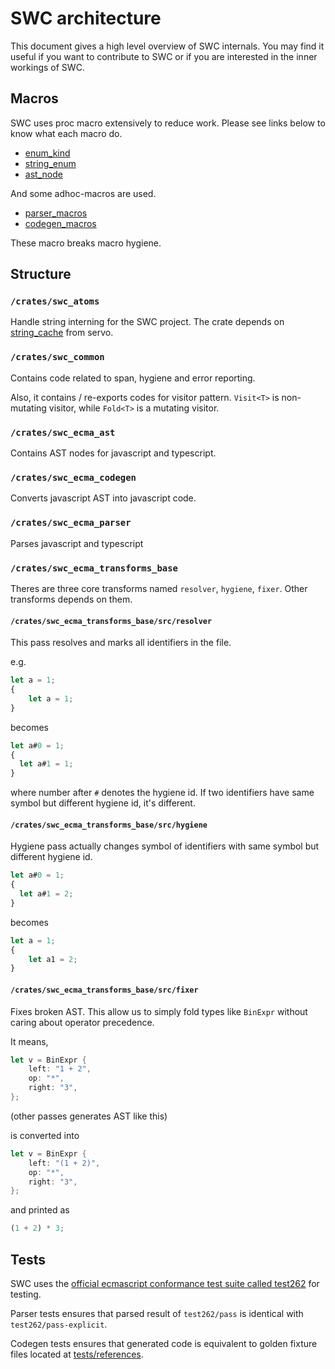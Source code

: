 # SWC architecture

This document gives a high level overview of SWC internals. You may find it useful if you want to contribute to SWC or if you are interested in the inner workings of SWC.

## Macros

<!-- TODO: fix link -->
<!-- See [blog post about SWC macros](https://swc.rs/blog/2020/01/04/pmutil#macros-built-with-pmutil). -->

SWC uses proc macro extensively to reduce work. Please see links below to know what each macro do.

-   [enum_kind][]
-   [string_enum][]
-   [ast_node][]

And some adhoc-macros are used.

-   [parser_macros][]
-   [codegen_macros][]

These macro breaks macro hygiene.

## Structure

### `/crates/swc_atoms`

Handle string interning for the SWC project. The crate depends on [string_cache](https://github.com/servo/string-cache) from servo.

### `/crates/swc_common`

Contains code related to span, hygiene and error reporting.

Also, it contains / re-exports codes for visitor pattern. `Visit<T>` is non-mutating visitor, while `Fold<T>` is a mutating visitor.

### `/crates/swc_ecma_ast`

Contains AST nodes for javascript and typescript.

### `/crates/swc_ecma_codegen`

Converts javascript AST into javascript code.

### `/crates/swc_ecma_parser`

Parses javascript and typescript

### `/crates/swc_ecma_transforms_base`

Theres are three core transforms named `resolver`, `hygiene`, `fixer`. Other transforms depends on them.

#### `/crates/swc_ecma_transforms_base/src/resolver`

This pass resolves and marks all identifiers in the file.

e.g.

```js
let a = 1;
{
    let a = 1;
}
```

becomes

```js
let a#0 = 1;
{
  let a#1 = 1;
}
```

where number after `#` denotes the hygiene id. If two identifiers have same symbol but different hygiene id, it's different.

#### `/crates/swc_ecma_transforms_base/src/hygiene`

Hygiene pass actually changes symbol of identifiers with same symbol but different hygiene id.

```js
let a#0 = 1;
{
  let a#1 = 2;
}
```

becomes

```js
let a = 1;
{
    let a1 = 2;
}
```

#### `/crates/swc_ecma_transforms_base/src/fixer`

Fixes broken AST. This allow us to simply fold types like `BinExpr` without caring about operator precedence.

It means,

```rust
let v = BinExpr {
    left: "1 + 2",
    op: "*",
    right: "3",
};
```

(other passes generates AST like this)

is converted into

```rust
let v = BinExpr {
    left: "(1 + 2)",
    op: "*",
    right: "3",
};
```

and printed as

```js
(1 + 2) * 3;
```

<!-- TODO: add correct references to files -->
<!-- #### `/ecmascript/transforms/src/compat`

Contains code related to converting new generation javascript codes for old browsers.

#### `/ecmascript/transforms/src/modules`

Contains code related to transforming es6 modules to other modules.

#### `/ecmascript/transforms/src/optimization`

Contains code related to making code faster on runtime. Currently only small set of optimization is implemented. -->

## Tests

SWC uses the [official ecmascript conformance test suite called test262][test262] for testing.

Parser tests ensures that parsed result of `test262/pass` is identical with `test262/pass-explicit`.

Codegen tests ensures that generated code is equivalent to golden fixture files located at [tests/references](crates/swc_ecma_codegen/tests).

[enum_kind]: https://rustdoc.swc.rs/enum_kind/derive.Kind.html
[string_enum]: https://rustdoc.swc.rs/string_enum/derive.StringEnum.html
[ast_node]: https://rustdoc.swc.rs/ast_node/index.html
[parser_macros]: https://rustdoc.swc.rs/swc_ecma_parser_macros/index.html
[codegen_macros]: https://rustdoc.swc.rs/swc_ecma_codegen_macros/index.html
[test262]: https://github.com/tc39/test262
